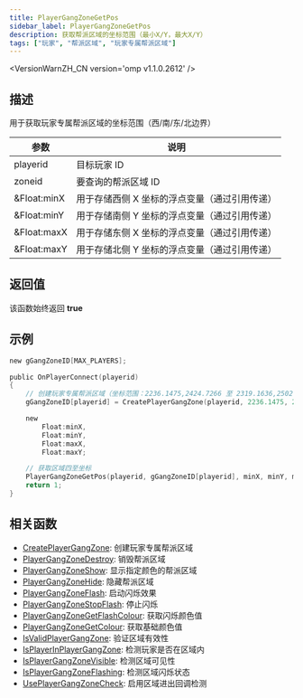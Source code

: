 ```yaml
---
title: PlayerGangZoneGetPos
sidebar_label: PlayerGangZoneGetPos
description: 获取帮派区域的坐标范围（最小X/Y，最大X/Y）
tags: ["玩家", "帮派区域", "玩家专属帮派区域"]
---
```


<VersionWarnZH_CN version='omp v1.1.0.2612' />

## 描述

用于获取玩家专属帮派区域的坐标范围（西/南/东/北边界）

| 参数        | 说明                                          |
| ----------- | --------------------------------------------- |
| playerid    | 目标玩家 ID                                   |
| zoneid      | 要查询的帮派区域 ID                           |
| &Float:minX | 用于存储西侧 X 坐标的浮点变量（通过引用传递） |
| &Float:minY | 用于存储南侧 Y 坐标的浮点变量（通过引用传递） |
| &Float:maxX | 用于存储东侧 X 坐标的浮点变量（通过引用传递） |
| &Float:maxY | 用于存储北侧 Y 坐标的浮点变量（通过引用传递） |

## 返回值

该函数始终返回 **true**

## 示例

```c
new gGangZoneID[MAX_PLAYERS];

public OnPlayerConnect(playerid)
{
    // 创建玩家专属帮派区域（坐标范围：2236.1475,2424.7266 至 2319.1636,2502.4348）
    gGangZoneID[playerid] = CreatePlayerGangZone(playerid, 2236.1475, 2424.7266, 2319.1636, 2502.4348);

    new
        Float:minX,
        Float:minY,
        Float:maxX,
        Float:maxY;

    // 获取区域四至坐标
    PlayerGangZoneGetPos(playerid, gGangZoneID[playerid], minX, minY, maxX, maxY);
    return 1;
}
```

## 相关函数

- [CreatePlayerGangZone](CreatePlayerGangZone): 创建玩家专属帮派区域
- [PlayerGangZoneDestroy](PlayerGangZoneDestroy): 销毁帮派区域
- [PlayerGangZoneShow](PlayerGangZoneShow): 显示指定颜色的帮派区域
- [PlayerGangZoneHide](PlayerGangZoneHide): 隐藏帮派区域
- [PlayerGangZoneFlash](PlayerGangZoneFlash): 启动闪烁效果
- [PlayerGangZoneStopFlash](PlayerGangZoneStopFlash): 停止闪烁
- [PlayerGangZoneGetFlashColour](PlayerGangZoneGetFlashColour): 获取闪烁颜色值
- [PlayerGangZoneGetColour](PlayerGangZoneGetColour): 获取基础颜色值
- [IsValidPlayerGangZone](IsValidPlayerGangZone): 验证区域有效性
- [IsPlayerInPlayerGangZone](IsPlayerInPlayerGangZone): 检测玩家是否在区域内
- [IsPlayerGangZoneVisible](IsPlayerGangZoneVisible): 检测区域可见性
- [IsPlayerGangZoneFlashing](IsPlayerGangZoneFlashing): 检测区域闪烁状态
- [UsePlayerGangZoneCheck](UsePlayerGangZoneCheck): 启用区域进出回调检测
